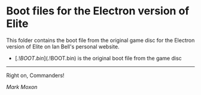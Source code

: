 # Boot files for the Electron version of Elite

This folder contains the boot file from the original game disc for the Electron version of Elite on Ian Bell's personal website.

* [$.!BOOT.bin]($.!BOOT.bin) is the original boot file from the game disc

---

Right on, Commanders!

_Mark Moxon_